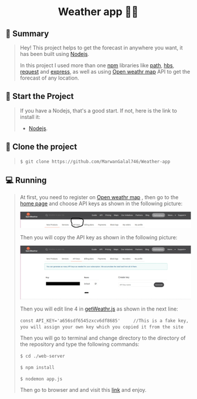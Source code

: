 <div align="center">
  <br>
  <h1>Weather app 👨‍💻</h1>
</div>

## 📙 Summary

> Hey! This project helps to get the forecast in anywhere you want, it has been built using [Nodejs](https://nodejs.org/en/download/).
>
> In this project I used more than one [npm](https://www.npmjs.com/) libraries like [path](https://www.npmjs.com/package/path), [hbs](https://www.npmjs.com/package/hbs), [request](https://www.npmjs.com/package/request) and [express](https://expressjs.com/), as well as using [Open weathr map](https://openweathermap.org/) API to get the forecast of any location.

## 🏁 Start the Project

>  If you have a Nodejs, that's a good start. If not, here is the link to install it:
>
>  - [Nodejs](https://nodejs.org/en/download/). 

## :dart: ​Clone the project

> `$ git clone https://github.com/MarwanGalal746/Weather-app`

## 💻 Running

> At first, you need to register on [Open weathr map](https://openweathermap.org/) , then go to the [home page](https://home.openweathermap.org/) and choose API keys as shown in the following picture:
>
> ![](./web-server/public/img/API%20keys.png)
>
> Then you will copy the API key as shown in the following picture: 
>
> ![](./web-server/public/img/keys.png)
>
> Then you will edit line 4 in [getWeathr.js](./web-server/src/getWeather.js) as shown in the next line:
>
> ` const API_KEY='a656sdf6545zxcv6df8685'     //This is a fake key, you will assign your own key which you copied it from the site  `
>
> Then you will go to terminal and change directory to the directory of the repository and type the following commands:
>
> `$ cd ./web-server `
>
> `$ npm install`
>
> `$ nodemon app.js`
>
> Then go to browser and and visit this [link](http://localhost:3000) and enjoy. 

## 